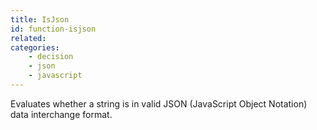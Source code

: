 ```yaml
---
title: IsJson
id: function-isjson
related:
categories:
    - decision
    - json
    - javascript
---
```


Evaluates whether a string is in valid JSON (JavaScript Object Notation) data interchange format.